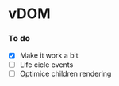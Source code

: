 # vDOM

### To do  

- [x] Make it work a bit
- [ ] Life cicle events  
- [ ] Optimice children rendering  
